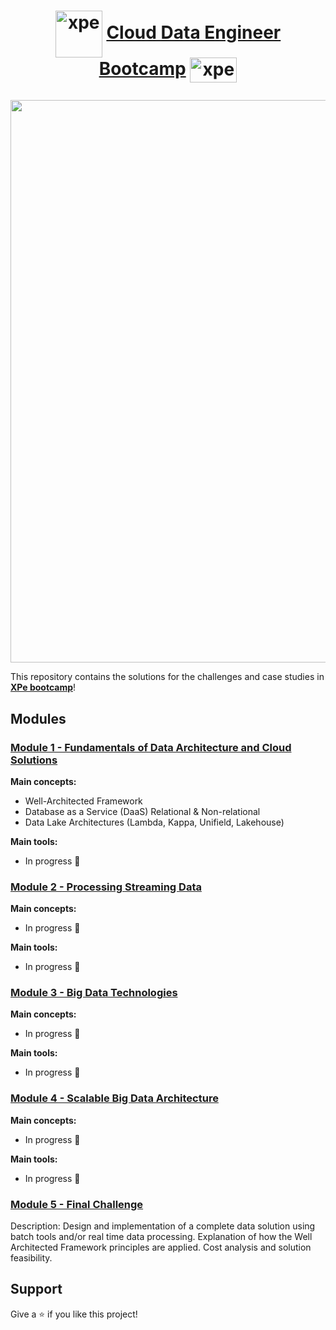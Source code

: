 # <p align="center" style="margin-top: 0px;"><img align="center" alt="xpe" height="75" width="75" src="https://user-images.githubusercontent.com/48625700/195990032-7cf8a32a-40a8-496a-bf12-30acadf8c4cb.svg"> [Cloud Data Engineer Bootcamp](https://www.xpeducacao.com.br/bootcamp/engenheiro-de-dados-cloud) <img align="center" alt="xpe" height="40" width="75" src="https://user-images.githubusercontent.com/48625700/195990434-47cbacbb-8a78-427f-8f5a-7b1640f90819.png">

<p align="center">
  <img width="900" src="https://user-images.githubusercontent.com/48625700/195993069-9322758b-cd21-4a67-b39f-400721a874c4.png">
</p>

This repository contains the solutions for the challenges and case studies in **[XPe bootcamp](https://www.xpeducacao.com.br/bootcamp/engenheiro-de-dados-cloud)**!

## Modules

### [Module 1 - Fundamentals of Data Architecture and Cloud Solutions](https://github.com/mascalmeida/bootcamp-xpe-data-eng-cloud/tree/main/module%201%20-%20Fundamentals%20of%20Data%20Architecture%20and%20Cloud%20Solutions)

**Main concepts:**

- Well-Architected Framework
- Database as a Service (DaaS) Relational & Non-relational
- Data Lake Architectures (Lambda, Kappa, Unifield, Lakehouse)

**Main tools:** 

- In progress 🚧

### [Module 2 - Processing Streaming Data](https://github.com/mascalmeida/bootcamp-xpe-data-eng-cloud/tree/main/module%202%20-%20Processing%20Streaming%20Data)

**Main concepts:**

- In progress 🚧

**Main tools:** 

- In progress 🚧

### [Module 3 - Big Data Technologies](https://github.com/mascalmeida/bootcamp-xpe-data-eng-cloud/tree/main/module%203%20-%20Big%20Data%20Technologies)

**Main concepts:**

- In progress 🚧

**Main tools:** 

- In progress 🚧

### [Module 4 - Scalable Big Data Architecture](https://github.com/mascalmeida/bootcamp-xpe-data-eng-cloud/tree/main/module%204%20-%20Scalable%20Big%20Data%20Architecture)

**Main concepts:**

- In progress 🚧

**Main tools:** 

- In progress 🚧

### [Module 5 - Final Challenge](https://github.com/mascalmeida/bootcamp-xpe-data-eng-cloud/tree/main/module%205%20-%20Final%20Challenge)

Description: Design and implementation of a complete data solution using batch tools and/or real time data processing. Explanation of how the Well Architected Framework principles are applied. Cost analysis and solution feasibility.

## Support
Give a ⭐️ if you like this project!

